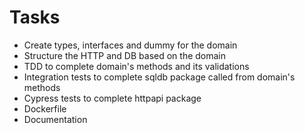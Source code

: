 # Tasks

- Create types, interfaces and dummy for the domain
- Structure the HTTP and DB based on the domain
- TDD to complete domain's methods and its validations
- Integration tests to complete sqldb package called from domain's methods
- Cypress tests to complete httpapi package
- Dockerfile
- Documentation
